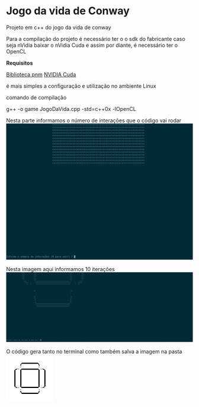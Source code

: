 # Jogo da vida de Conway
Projeto em c++ do jogo da vida de conway

Para a compilação do projeto é necessário ter o o sdk do fabricante
caso seja nVidia baixar o nVidia Cuda e assim por diante,
é necessário ter o OpenCL

**Requisitos**

[Biblioteca pnm](https://github.com/ToruNiina/pnm)
[NVIDIA Cuda](https://developer.nvidia.com/cuda-downloads)

é mais simples a configuração e utilização no ambiente Linux

comando de compilação

g++ -o game JogoDaVida.cpp -std=c++0x -lOpenCL

Nesta parte informamos o número de interações que o código vai rodar
![Jogo da Vida](tela1.png)

Nesta imagem aqui informamos 10 iterações
![Jogo da Vida](tela2.png)

O código gera tanto no terminal como também salva a imagem na pasta
![Jogo da Vida](tela3.png)



